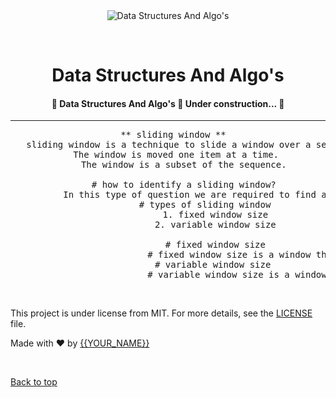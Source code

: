 <div align="center" id="top"> 
  <img src="./.github/app.gif" alt="Data Structures And Algo&#39;s" />

  &#xa0;

  <!-- <a href="https://datastructuresandalgo&#39;s.netlify.app">Demo</a> -->
</div>

<h1 align="center">Data Structures And Algo&#39;s</h1>

<p align="center">


  <!-- <img alt="Github issues" src="https://img.shields.io/github/issues/{{YOUR_GITHUB_USERNAME}}/data-structures-and-algo&#39;s?color=56BEB8" /> -->

  <!-- <img alt="Github forks" src="https://img.shields.io/github/forks/{{YOUR_GITHUB_USERNAME}}/data-structures-and-algo&#39;s?color=56BEB8" /> -->

  <!-- <img alt="Github stars" src="https://img.shields.io/github/stars/{{YOUR_GITHUB_USERNAME}}/data-structures-and-algo&#39;s?color=56BEB8" /> -->
</p>

<!-- Status -->

<h4 align="center"> 
	🚧  Data Structures And Algo&#39;s 🚀 Under construction...  🚧
</h4> 

<hr>

<pre align="center">
  ** sliding window **
   sliding window is a technique to slide a window over a sequence of items.
   The window is moved one item at a time.
      The window is a subset of the sequence.

      # how to identify a sliding window?
          In this type of question we are required to find anything related to subsequence or substrings or the any condition or the maximum or minimum values in the window. or find the window size
              # types of sliding window
                  1. fixed window size
                  2. variable window size

                  # fixed window size
                          # fixed window size is a window that is fixed in size
                  # variable window size 
                          # variable window size is a window that is variable in size       
</pre>

<br>


This project is under license from MIT. For more details, see the [LICENSE](LICENSE.md) file.


Made with :heart: by <a href="https://github.com/{{YOUR_GITHUB_USERNAME}}" target="_blank">{{YOUR_NAME}}</a>

&#xa0;

<a href="#top">Back to top</a>
